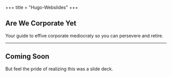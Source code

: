 +++
title = "Hugo-Webslides"
+++
<!--: .wrap .size-70 ..aligncenter bgimage=images/pencil.jpg -->


## **Are We Corporate Yet**

Your guide to effive corporate mediocraty so you can persevere and retire.

---

<!--: .wrap -->

## **Coming Soon**
But feel the pride of realizing this was a slide deck.
